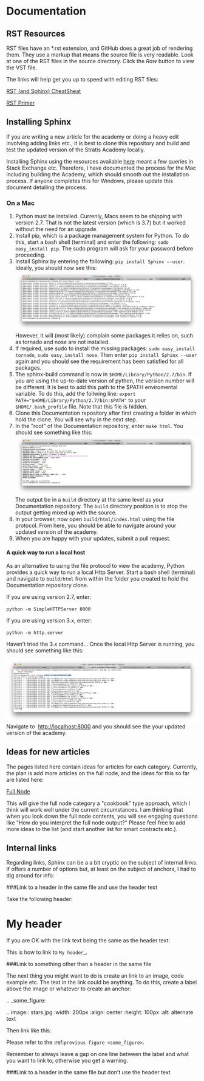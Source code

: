 # Documentation

## RST Resources

RST files have an *.rst extension, and GitHub does a great job of rendering them. They use a markup that means the source file is very readable. Look at one of the RST files in the source directory. Click the *Raw* button to view the VST file. 

The links will help get you up to speed with editing RST files:  

[RST (and Sphinx) CheatSheat](https://thomas-cokelaer.info/tutorials/sphinx/rest_syntax.html#internal-and-external-links)

[RST Primer](http://www.sphinx-doc.org/en/master/usage/restructuredtext/basics.html)

## Installing Sphinx 

If you are writing a new article for the academy or doing a heavy edit involving adding links etc., it is best to clone this repository and build and test the updated version of the Stratis Academy locally.

Installing Sphinx using the resources available [here](http://www.sphinx-doc.org/en/master/index.html) meant a few queries in Stack Exchange etc. Therefore, I have documented the process for the Mac including building the Academy, which should smooth out the installation process. If anyone completes this for Windows, please update this document detailing the process.

### On a Mac

1. Python must be installed. Currenly, Macs seem to be shipping with version 2.7. That is not the latest version (which is 3.7) but it worked without the need for an upgrade.
2. Install pip, which is a package management system for Python. To do this, start a bash shell (terminal) and enter the following: `sudo easy_install pip`. The sudo program will ask for your password before proceeding.
3. Install Sphinx by entering the following: `pip install Sphinx –-user`. Ideally, you should now see this:![](install_sphinx.png)However, it will (most likely) complain some packages it relies on, such as tornado and nose are not installed.
4. If required, use sudo to install the missing packages: `sudo easy_install tornado`, `sudo easy_install nose`. Then enter `pip install Sphinx --user` again and you should see the requirement has been satisfied for all packages.
5. The sphinx-build command is now in `$HOME/Library/Python/2.7/bin`. If you are using the up-to-date version of python, the version number will be different. It is best to add this path to the \$PATH enviromental variable. To do this, add the follwing line: `export PATH="$HOME/Library/Python/2.7/bin:$PATH"` to your `$HOME/.bash_profile` file. Note that this file is hidden.
6. Clone this Documentation repository after first creating a folder in which hold the clone. You will see why in the next step.
7. In the "root" of the Documentation repository, enter `make html`. You should see something like this:![](building_academy.png) The output be in a `build` directory at the same level as your Documentation repository. The `build` directory position is to stop the output getting mixed up with the source.
8. In your browser, now open `build/html/index.html` using the file protocol. From here, you should be able to navigate around your updated version of the academy.
9. When you are happy with your updates, submit a pull request.

#### A quick way to run a local host

As an alternative to using the file protocol to view the academy, Python provides a quick way to run a local Http Server. Start a bash shell (terminal) and navigate to `build/html` from within the folder you created to hold the Documentation repository clone.

If you are using version 2.7, enter:

`python -m SimpleHTTPServer 8000`

If you are using version 3.x, enter:

`python -m http.server`

Haven't tried the 3.x command... Once the local Http Server is running, you should see something like this:

![](local_Http_server.png)Navigate to  [http://localhost:8000](http://localhost:8000/) and you should see the your updated version of the academy. 

## Ideas for new articles

The pages listed here contain ideas for articles for each category. Currently, the plan is add more articles on the full node, and the ideas for this so far are listed here:

[Full Node](Full_Node_Document_Ideas.md)

This will give the full node category a "cookbook" type approach, which I think will work well under the current circumstances. I am thinking that when you look down the full node contents, you will see engaging questions like "How do you interpret the full node output?" Please feel free to add more ideas to the list (and start another list for smart contracts etc.).

## Internal links
Regarding links, Sphinx can be a a bit cryptic on the subject of internal links. If offers a number of options but, at least on the subject of anchors, I had to dig around for info:

###Link to a header in the same file and use the header text

Take the following header:

My header
=========

If you are OK with the link text being the same as the header text: 

This is how to link to `My header`_.


###Link to something other than a header in the same file

The next thing you might want to do is create an link to an image, code example etc. The text in the link could be anything. To do this, create a label above the image or whatever to create an anchor:

.. _some_figure:

.. image:: stars.jpg
    :width: 200px
    :align: center
    :height: 100px
    :alt: alternate text

Then link like this:

Please refer to the :ref:`previous figure <some_figure>`. 

Remember to always leave a gap on one line between the label and what you want to link to; otherwise you get a warning.

###Link to a header in the same file but don't use the header text








